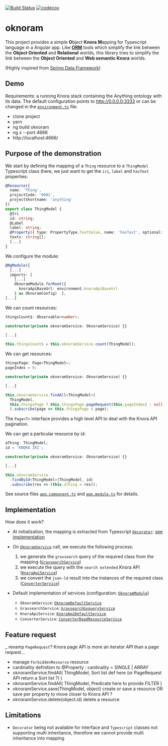 [![Build Status](https://travis-ci.org/LaDHUL/oknoram.svg?branch=develop)](https://travis-ci.org/LaDHUL/oknoram)
[![codecov](https://codecov.io/gh/LaDHUL/oknoram/branch/develop/graph/badge.svg)](https://codecov.io/gh/LaDHUL/oknoram)

# oknoram

This project provides a simple **O**bject **Knora** **M**apping for Typescript language in a Angular app. Like [**ORM**](https://fr.wikipedia.org/wiki/Mapping_objet-relationnel) tools which simplify the link between the **Object Oriented** and **Relational** worlds, this library tries to simplify the link between the **Object Oriented** and **Web semantic Knora** worlds.

(Highly inspired from [Spring Data Framework](https://docs.spring.io/spring-data/jpa/docs/current/reference/html/))

## Demo

Requirements: a running Knora stack containing the Anything ontology with its data. The default configuration points to http://0.0.0.0:3333 or can be changed in the [`environment.ts`](src/environments/environment.ts) file.

- clone project
- yarn
- ng build oknoram
- ng s --port 4666
- http://localhost:4666/

## Purpose of the demonstration

We start by defining the mapping of a `Thing` resource to a `ThingModel` Typescript class (here, we just want to get the `iri`, `label` and `hasText` properties:

```typescript
@Resource({
  name: 'Thing',
  projectCode: '0001',
  projectShortname: 'anything'
})
export class ThingModel {
  @Iri
  id: string;
  @Label
  label: string;
  @Property({ type: PropertyType.TextValue, name: 'hasText', optional: true })
  texts: string[];
  [...]
}
```

We configure the module:

```typescript
@NgModule({
  [...]
  imports: [
    [...]
    OknoramModule.forRoot({
      knoraApiBaseUrl: environment.knoraApiBaseUrl
    } as OknoramConfig)  ],
[...]
```

We can count resources:

```typescript
thingsCount$: Observable<number>;

constructor(private oknoramService: OknoramService) {}

[...]

this.thingsCount$ = this.oknoramService.count(ThingModel);
```

We can get resources:

```typescript
thingsPage: Page<ThingModel>;
pageIndex = 0;

constructor(private oknoramService: OknoramService) {}

[...]

this.oknoramService.findAll<ThingModel>(
  ThingModel,
  this.thingsPage ? this.thingsPage.pageRequest(this.pageIndex) : null
  ).subscribe(page => this.thingsPage = page);
```

The `Page<T>` interface provides a high level API to deal with the Knora API pagination.

We can get a particular resource by id:

```typescript
aThing: ThingModel;
id = 'KNORA IRI';

constructor(private oknoramService: OknoramService) {}

[...]

this.oknoramService
  .findById<ThingModel>(ThingModel, id)
  .subscribe(res => (this.aThing = res));
```

See source files [`app.component.ts`](src/app/app.component.ts) and [`app.module.ts`](src/app/app.module.ts) for details.

## Implementation

How does it work?

- At initialization, the mapping is extracted from Typescript [`Decorator`](https://www.typescriptlang.org/docs/handbook/decorators.html): [see implementation](projects/oknoram/src/lib/mapping)

- On [`OknoramService`](projects/oknoram/src/lib/core/oknoram.service.ts) call, we execute the following process:

  1. we generate the `gravsearch` query of the required class from the mapping ([`GravsearchService`](projects/oknoram/src/lib/gravsearch/gravsearch.service.ts))
  2. we execute the query with the `search extended` Knora API ([`KnoraApiService`](projects/oknoram/src/lib/knora-api/knora-api.service.ts))
  3. we convert the `json-ld` result into the instances of the required class ([`ConverterService`](projects/oknoram/src/lib/converter/converter.service.ts))

- Default implementation of services (configuration: [`OknoramModule`](projects/oknoram/src/lib/oknoram.module.ts))
  - `OknoramService`: [`OknoramDefaultService`](projects/oknoram/src/lib/core/impl/oknoram-default.service.ts)
  - `GravsearchService`: [`GravsearchGvqueryService`](projects/oknoram/src/lib/gravsearch/impl/gravsearch-gvquery.service.ts)
  - `KnoraApiService`: [`KnoraApiDefaultService`](projects/oknoram/src/lib/knora-api/impl/knora-api-default.service.ts)
  - `ConverterService`: [`ConverterReadResourceService`](projects/oknoram/src/lib/converter/impl/converter-read-resource.service.ts)

## Feature request

_ revamp `PageRequest`? Knora page API is more an iterator API than a page request...
- manage `ForbiddenResource` resource
- cardinality definition to @Property : cardinality = SINGLE | ARRAY
- oknoramService.findAll<ThingModel>(
  ThingModel,
  Sort list def here (or PageRequest API return a Sort list ?)
  )
- oknoramService.findAll<ThingModel>(
  ThingModel,
  Predicate here to provide FILTER
  )
- oknoramService.save<ThingModel>(ThingModel, object) create or save a resource OR save per property to move closer to Knora API ?
- oknoramService.delete(object.id) delete a resource

## Limitations

- `Decorator` being not available for interface and `Typescript` classes not
  supporting multi inheritance, therefore we cannot provide multi inheritance into mapping
